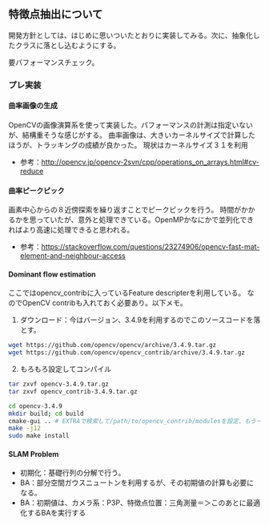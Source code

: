 ## 特徴点抽出について
開発方針としては、はじめに思いついたとおりに実装してみる。次に、抽象化したクラスに落とし込むようにする。

要パフォーマンスチェック。

### プレ実装
#### 曲率画像の生成
OpenCVの画像演算系を使って実装した。パフォーマンスの計測は指定いないが、結構重そうな感じがする。
曲率画像は、大きいカーネルサイズで計算したほうが、トラッキングの成績が良かった。
現状はカーネルサイズ３１を利用
- 参考：http://opencv.jp/opencv-2svn/cpp/operations_on_arrays.html#cv-reduce

#### 曲率ピークピック
画素中心からの８近傍探索を繰り返すことでピークピックを行う。
時間がかかるかを思っていたが、意外と処理できている。OpenMPかなにかで並列化できればより高速に処理できると思われる。
- 参考：https://stackoverflow.com/questions/23274906/opencv-fast-mat-element-and-neighbour-access


#### Dominant flow estimation
ここではopencv_contribに入っているFeature descripterを利用している。
なのでOpenCV contribも入れておく必要あり。以下メモ。

1. ダウンロード：今はバージョン、3.4.9を利用するのでこのソースコードを落とす。
``` bash
wget https://github.com/opencv/opencv/archive/3.4.9.tar.gz
wget https://github.com/opencv/opencv_contrib/archive/3.4.9.tar.gz
```

2. もろもろ設定してコンパイル
``` bash
tar zxvf opencv-3.4.9.tar.gz
tar zxvf opencv_contrib-3.4.9.tar.gz

cd opencv-3.4.9
mkdir build; cd build
cmake-gui .. # EXTRAで検索して/path/to/opencv_contrib/modulesを設定、もう一回configureする。
make -j12
sudo make install
```




#### SLAM Problem
- 初期化：基礎行列の分解で行う。
- BA：部分空間ガウスニュートンを利用するが、その初期値の計算も必要になる。
- BA：初期値は、カメラ系：P3P、特徴点位置：三角測量＝＞このあとに最適化するBAを実行する